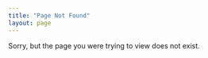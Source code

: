 ```yaml
---
title: "Page Not Found"
layout: page
---
```



Sorry, but the page you were trying to view does not exist.
